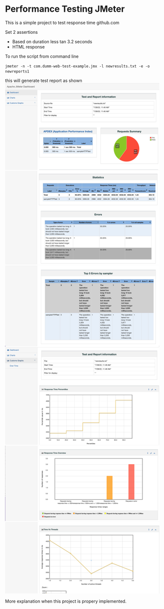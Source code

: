 # Performance Testing JMeter

This is a simple project to test response time github.com 

Set 2 assertions 
* Based on duration less tan 3.2 seconds
* HTML response

To run the script from command line 

`jmeter -n -t com.dumm-web-test-example.jmx -l newresults.txt -e -o newreports1`

this will generate test report as shown 
<img src="img/one.png"/>
<img src="img/two.png"/>
<img src="img/three.png"/>
<img src="img/four.png"/>
<img src="img/five.png"/>
<img src="img/six.png"/>

More explanation when this project is propery implemented.